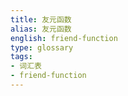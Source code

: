 ```yaml
---
title: 友元函数
alias: 友元函数
english: friend-function
type: glossary
tags:
- 词汇表
- friend-function
---
```

